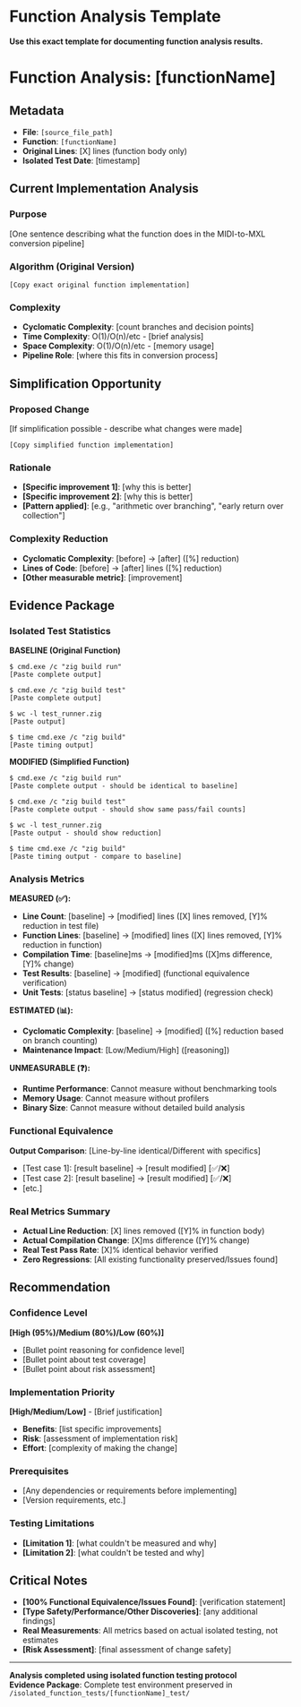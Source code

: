 # Function Analysis Template

**Use this exact template for documenting function analysis results.**

# Function Analysis: [functionName]

## Metadata  
- **File**: `[source_file_path]`
- **Function**: `[functionName]`
- **Original Lines**: [X] lines (function body only)
- **Isolated Test Date**: [timestamp]

## Current Implementation Analysis

### Purpose
[One sentence describing what the function does in the MIDI-to-MXL conversion pipeline]

### Algorithm (Original Version)
```zig
[Copy exact original function implementation]
```

### Complexity
- **Cyclomatic Complexity**: [count branches and decision points]
- **Time Complexity**: O(1)/O(n)/etc - [brief analysis]  
- **Space Complexity**: O(1)/O(n)/etc - [memory usage]
- **Pipeline Role**: [where this fits in conversion process]

## Simplification Opportunity

### Proposed Change
[If simplification possible - describe what changes were made]

```zig  
[Copy simplified function implementation]
```

### Rationale
- **[Specific improvement 1]**: [why this is better]  
- **[Specific improvement 2]**: [why this is better]
- **[Pattern applied]**: [e.g., "arithmetic over branching", "early return over collection"]

### Complexity Reduction  
- **Cyclomatic Complexity**: [before] → [after] ([%] reduction)
- **Lines of Code**: [before] → [after] lines ([%] reduction)
- **[Other measurable metric]**: [improvement]

## Evidence Package

### Isolated Test Statistics

**BASELINE (Original Function)**
```
$ cmd.exe /c "zig build run"
[Paste complete output]

$ cmd.exe /c "zig build test"  
[Paste complete output]

$ wc -l test_runner.zig
[Paste output]

$ time cmd.exe /c "zig build"
[Paste timing output]
```

**MODIFIED (Simplified Function)**
```
$ cmd.exe /c "zig build run"
[Paste complete output - should be identical to baseline]

$ cmd.exe /c "zig build test"
[Paste complete output - should show same pass/fail counts]

$ wc -l test_runner.zig  
[Paste output - should show reduction]

$ time cmd.exe /c "zig build"  
[Paste timing output - compare to baseline]
```

### Analysis Metrics

**MEASURED (✅):**
- **Line Count**: [baseline] → [modified] lines ([X] lines removed, [Y]% reduction in test file)
- **Function Lines**: [baseline] → [modified] lines ([X] lines removed, [Y]% reduction in function)  
- **Compilation Time**: [baseline]ms → [modified]ms ([X]ms difference, [Y]% change)
- **Test Results**: [baseline] → [modified] (functional equivalence verification)
- **Unit Tests**: [status baseline] → [status modified] (regression check)

**ESTIMATED (📊):**
- **Cyclomatic Complexity**: [baseline] → [modified] ([%] reduction based on branch counting)
- **Maintenance Impact**: [Low/Medium/High] ([reasoning])

**UNMEASURABLE (❓):**
- **Runtime Performance**: Cannot measure without benchmarking tools
- **Memory Usage**: Cannot measure without profilers  
- **Binary Size**: Cannot measure without detailed build analysis

### Functional Equivalence
**Output Comparison**: [Line-by-line identical/Different with specifics]
- [Test case 1]: [result baseline] → [result modified] [✅/❌]
- [Test case 2]: [result baseline] → [result modified] [✅/❌]
- [etc.]

### Real Metrics Summary  
- **Actual Line Reduction**: [X] lines removed ([Y]% in function body)
- **Actual Compilation Change**: [X]ms difference ([Y]% change)  
- **Real Test Pass Rate**: [X]% identical behavior verified
- **Zero Regressions**: [All existing functionality preserved/Issues found]

## Recommendation

### Confidence Level
**[High (95%)/Medium (80%)/Low (60%)]**
- [Bullet point reasoning for confidence level]
- [Bullet point about test coverage]
- [Bullet point about risk assessment]

### Implementation Priority  
**[High/Medium/Low]** - [Brief justification]
- **Benefits**: [list specific improvements]
- **Risk**: [assessment of implementation risk]
- **Effort**: [complexity of making the change]

### Prerequisites
- [Any dependencies or requirements before implementing]
- [Version requirements, etc.]

### Testing Limitations  
- **[Limitation 1]**: [what couldn't be measured and why]
- **[Limitation 2]**: [what couldn't be tested and why]

## Critical Notes
- **[100% Functional Equivalence/Issues Found]**: [verification statement]
- **[Type Safety/Performance/Other Discoveries]**: [any additional findings]
- **Real Measurements**: All metrics based on actual isolated testing, not estimates
- **[Risk Assessment]**: [final assessment of change safety]

---
**Analysis completed using isolated function testing protocol**  
**Evidence Package**: Complete test environment preserved in `/isolated_function_tests/[functionName]_test/`